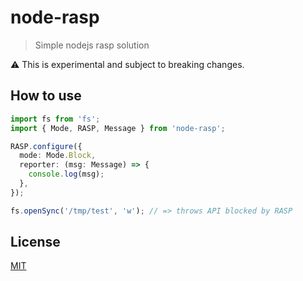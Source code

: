 # node-rasp
> Simple nodejs rasp solution

:warning: This is experimental and subject to breaking changes.

## How to use
```typescript
import fs from 'fs';
import { Mode, RASP, Message } from 'node-rasp';

RASP.configure({
  mode: Mode.Block,
  reporter: (msg: Message) => {
    console.log(msg);
  },
});

fs.openSync('/tmp/test', 'w'); // => throws API blocked by RASP
```

## License
[MIT](LICENCE)
